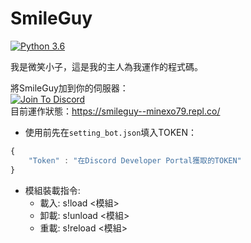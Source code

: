 # SmileGuy
[![Python 3.6](https://img.shields.io/badge/python-3.6-blue.svg)](https://www.python.org/downloads/release/python-367/)

我是微笑小子，這是我的主人為我運作的程式碼。  

將SmileGuy加到你的伺服器：  
[![Join To Discord](https://github.com/minexo79/SmileGuy/blob/master/photo/jointodiscord.png)]("https://discordapp.com/api/oauth2/authorize?client_id=613249451355799552&permissions=8&scope=bot)  
目前運作狀態：https://smileguy--minexo79.repl.co/  

* 使用前先在`setting_bot.json`填入TOKEN：
```js
{
	"Token" : "在Discord Developer Portal獲取的TOKEN"
}
```

* 模組裝載指令:  
  * 載入: s!load <模組>
  * 卸載: s!unload <模組>
  * 重載: s!reload <模組>
